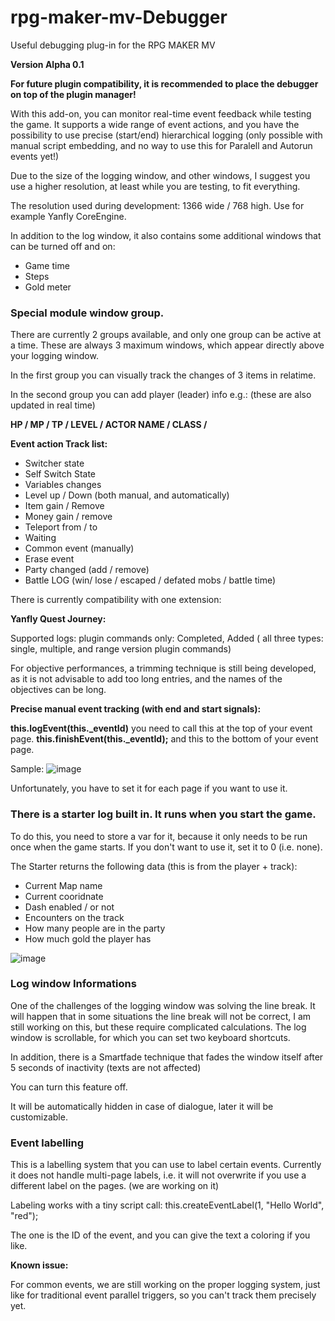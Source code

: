 # rpg-maker-mv-Debugger
Useful debugging plug-in for the RPG MAKER MV

**Version Alpha 0.1**

**For future plugin compatibility, it is recommended to place the debugger on top of the plugin manager!**


With this add-on, you can monitor real-time event feedback while testing the game. It supports a wide range of event actions, and you have the possibility to use precise (start/end) hierarchical logging (only possible with manual script embedding, and no way to use this for Paralell and Autorun events yet!)

Due to the size of the logging window, and other windows, I suggest you use a higher resolution, at least while you are testing, to fit everything.

The resolution used during development:
1366 wide / 768 high.
Use for example Yanfly CoreEngine.

In addition to the log window, it also contains some additional windows that can be turned off and on:

* Game time
* Steps
* Gold meter

### Special module window group. 
There are currently 2 groups available, and only one group can be active at a time.
These are always 3 maximum windows, which appear directly above your logging window.

In the first group you can visually track the changes of 3 items in relatime.

In the second group you can add player (leader) info e.g.: (these are also updated in real time)

**HP / MP / TP / LEVEL / ACTOR NAME / CLASS /**


**Event action Track list:**

* Switcher state
* Self Switch State
* Variables changes
* Level up / Down (both manual, and automatically)
* Item gain / Remove
* Money gain / remove
* Teleport from / to
* Waiting 
* Common event (manually)
* Erase event
* Party changed (add / remove)
* Battle LOG (win/ lose / escaped / defated mobs / battle time)

There is currently compatibility with one extension:

**Yanfly Quest Journey:**

Supported logs: plugin commands only: Completed, Added ( all three types: single, multiple, and range version plugin commands)

For objective performances, a trimming technique is still being developed, as it is not advisable to add too long entries, and the names of the objectives can be long.

**Precise manual event tracking (with end and start signals):**

**this.logEvent(this._eventId)** you need to call this at the top of your event page.
**this.finishEvent(this._eventId);** and this to the bottom of your event page.

Sample:
![image](https://github.com/Lonsdale201/rpg-maker-mv-Debugger/assets/23199033/98fd7e7c-80c0-4bc6-8291-0b1fc4ec8b98)


Unfortunately, you have to set it for each page if you want to use it.

### There is a starter log built in. It runs when you start the game. 

To do this, you need to store a var for it, because it only needs to be run once when the game starts. If you don't want to use it, set it to 0 (i.e. none).

The Starter returns the following data (this is from the player + track):

* Current Map name
* Current cooridnate
* Dash enabled / or not
* Encounters on the track
* How many people are in the party
* How much gold the player has

![image](https://github.com/Lonsdale201/rpg-maker-mv-Debugger/assets/23199033/67cba9ba-c6ff-448b-bc8a-8a1a6ddb71bc)

### Log window Informations 
One of the challenges of the logging window was solving the line break. It will happen that in some situations the line break will not be correct, I am still working on this, but these require complicated calculations.
The log window is scrollable, for which you can set two keyboard shortcuts.

In addition, there is a Smartfade technique that fades the window itself after 5 seconds of inactivity (texts are not affected)

You can turn this feature off.

It will be automatically hidden in case of dialogue, later it will be customizable.

### Event labelling

This is a labelling system that you can use to label certain events. Currently it does not handle multi-page labels, i.e. it will not overwrite if you use a different label on the pages.
(we are working on it)

Labeling works with a tiny script call: 
this.createEventLabel(1, "Hello World", "red");

The one is the ID of the event, and you can give the text a coloring if you like.

**Known issue:**

For common events, we are still working on the proper logging system, just like for traditional event parallel triggers, so you can't track them precisely yet.
